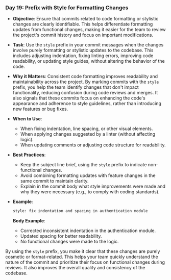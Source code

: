 ### **Day 19: Prefix with Style for Formatting Changes**

- **Objective**: Ensure that commits related to code formatting or stylistic changes are clearly identifiable. This helps differentiate formatting updates from functional changes, making it easier for the team to review the project's commit history and focus on important modifications.

- **Task**: Use the `style` prefix in your commit messages when the changes involve purely formatting or stylistic updates to the codebase. This includes adjusting indentation, fixing linting errors, improving code readability, or updating style guides, without altering the behavior of the code.

- **Why it Matters**: Consistent code formatting improves readability and maintainability across the project. By marking commits with the `style` prefix, you help the team identify changes that don't impact functionality, reducing confusion during code reviews and merges. It also signals that these commits focus on enhancing the code's appearance and adherence to style guidelines, rather than introducing new features or bug fixes.

- **When to Use**:
  - When fixing indentation, line spacing, or other visual elements.
  - When applying changes suggested by a linter (without affecting logic).
  - When updating comments or adjusting code structure for readability.

- **Best Practices**:
  - Keep the subject line brief, using the `style` prefix to indicate non-functional changes.
  - Avoid combining formatting updates with feature changes in the same commit to maintain clarity.
  - Explain in the commit body what style improvements were made and why they were necessary (e.g., to comply with coding standards).

- **Example**:
  ```bash
  style: fix indentation and spacing in authentication module
  ```

  **Body Example**:
  - Corrected inconsistent indentation in the authentication module.
  - Updated spacing for better readability.
  - No functional changes were made to the logic.

By using the `style` prefix, you make it clear that these changes are purely cosmetic or format-related. This helps your team quickly understand the nature of the commit and prioritize their focus on functional changes during reviews. It also improves the overall quality and consistency of the codebase.